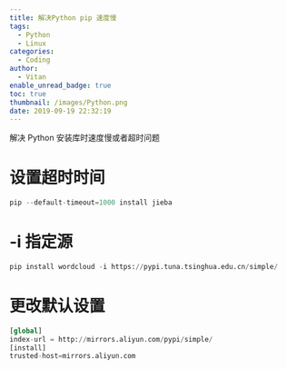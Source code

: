 ```yaml
---
title: 解决Python pip 速度慢
tags:
  - Python
  - Linux
categories:
  - Coding
author:
  - Vitan
enable_unread_badge: true
toc: true
thumbnail: /images/Python.png
date: 2019-09-19 22:32:19
---
```

解决 Python 安装库时速度慢或者超时问题


# 设置超时时间
```python
pip --default-timeout=1000 install jieba
```

# -i 指定源
```python
pip install wordcloud -i https://pypi.tuna.tsinghua.edu.cn/simple/
```
<!--more-->
# 更改默认设置
```python ~/.pip/pip.conf
[global]
index-url = http://mirrors.aliyun.com/pypi/simple/
[install]
trusted-host=mirrors.aliyun.com
```
